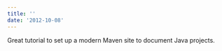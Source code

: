 ```yaml
---
title: ''
date: '2012-10-08'
---
```


Great tutorial to set up a modern Maven site to document Java projects.
